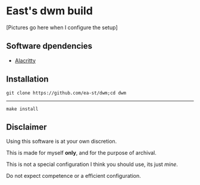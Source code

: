 East's dwm build
=================

[Pictures go here when I configure the setup]


Software dpendencies
---------------------
- [Alacritty](https://github.com/alacritty/alacritty)



Installation
------------


    git clone https://github.com/ea-st/dwm;cd dwm

 ------------------------------------------------

    make install


Disclaimer
----------
Using this software is at your own discretion.

This is made for myself **only**, and for the purpose of archival.

This is not a special configuration I think you should use, its just *mine*.

Do not expect competence or a efficient configuration.
